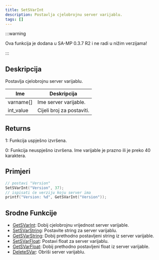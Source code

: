 ```yaml
---
title: SetSVarInt
description: Postavlja cjelobrojnu server varijablu.
tags: []
---
```


:::warning

Ova funkcija je dodana u SA-MP 0.3.7 R2 i ne radi u nižim verzijama!

:::

## Deskripcija

Postavlja cjelobrojnu server varijablu.

| Ime       | Deskripcija               |
| --------- | ------------------------- |
| varname[] | Ime server varijable.     |
| int_value | Cijeli broj za postaviti. |

## Returns

1: Funkcija uspješno izvršena.

0: Funkcija neuspješno izvršena. Ime varijable je prazno ili je preko 40 karaktera.

## Primjeri

```c
// postavi "Version"
SetSVarInt("Version", 37);
// ispisati će verziju koju server ima
printf("Version: %d", GetSVarInt("Version"));
```

## Srodne Funkcije

- [GetSVarInt](GetSVarInt): Dobij cjelobrojnu vrijednost server varijable.
- [SetSVarString](SetSVarString): Postavite string za server varijablu.
- [GetSVarString](GetSVarString): Dobij prethodno postavljeni string iz server varijable.
- [SetSVarFloat](SetSVarFloat): Postavi float za server varijablu.
- [GetSVarFloat](GetSVarFloat): Dobij prethodno postavljeni float iz server varijable.
- [DeleteSVar](DeleteSVar): Obriši server varijablu.
